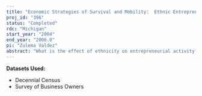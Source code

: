 ```yaml
---
title: "Economic Strategies of Survival and Mobility:  Ethnic Entrepreneurship in the United States"
proj_id: "396"
status: "Completed"
rdc: "Michigan"
start_year: "2004"
end_year: "2006.0"
pi: "Zulema Valdez"
abstract: "What is the effect of ethnicity on entrepreneurial activity? The neo-classical perspective suggests that human capital, defined as education and work experience, explains entrepreneurial outcomes regardless of ethnicity. The ethnic entrepreneurship approach argues that ethnicity provides social capital, such as reciprocal obligations, which facilitates enterprise. Drawing on economic sociology, this study combines the human capital and ethnic entrepreneurship approaches by introducing a framework derived from Polanyi (1944). Following Polanyi, this research argues that societies are constituted by three forms of market integration: market-exchange, reciprocity, and redistribution. Under capitalism, the market-exchange relationship is the dominant form of economic integration. Secondary relationships of reciprocity and redistribution, however, exist alongside the primary exchange relationship and provide compensatory support in the face of market uncertainty or disadvantage. Using the 1990 and 2000 US Census and the 1992 Characteristics of Business Owners, this study proposes to examine the effects of primary and secondary relationships of market integration on entrepreneurial participation and economic success. This research provides evidence that reciprocal relationships, which generate social capital, contribute to an explanation of entrepreneurial participation. Yet, findings reveal that market-exchange relationships, constituted in part by human capital or class background, better explain entrepreneurial economic success, regardless of ethnicity. The analysis of the 1990 and 2000 Census and the 1992 Characteristics of Business Owners Survey will benefit the US Census Bureau in two ways. First, this proposed analysis will construct, verify, and improve the sampling frame for future Census and CBO (SBO) data collection. Second, this proposed analysis would provide estimates of a variety of understudied ethnic and racial group populations and characteristics of these populations."
---
```


**Datasets Used:**

  - Decennial Census 
  - Survey of Business Owners 

